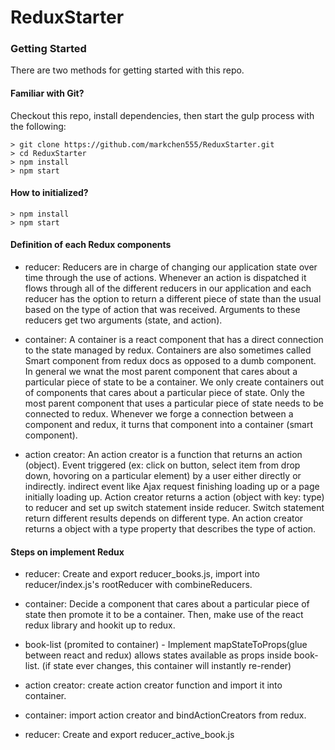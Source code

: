 # ReduxStarter

### Getting Started

There are two methods for getting started with this repo.

#### Familiar with Git?
Checkout this repo, install dependencies, then start the gulp process with the following:

```
> git clone https://github.com/markchen555/ReduxStarter.git
> cd ReduxStarter
> npm install
> npm start
```

#### How to initialized?

```
> npm install
> npm start
```

#### Definition of each Redux components

- reducer: Reducers are in charge of changing our application state over time through the use of actions. Whenever an action is dispatched it flows through all of the different reducers in our application and each reducer has the option to return a different piece of state than the usual based on the type of action that was received. Arguments to these reducers get two arguments (state, and action).

- container: A container is a react component that has a direct connection to the state managed by redux. Containers are also sometimes called Smart component from redux docs as opposed to a dumb component. In general we wnat the most parent component that cares about a particular piece of state to be a container. We only create containers out of components that cares about a particular piece of state. Only the most parent component that uses a particular piece of state needs to be connected to redux. Whenever we forge a connection between a component and redux, it turns that component into a container (smart component).

- action creator: An action creator is a function that returns an action (object). Event triggered (ex: click on button, select item from drop down, hovoring on a particular element) by a user either directly or indirectly. indirect event like Ajax request finishing loading up or a page initially loading up. Action creator returns a action (object with key: type) to reducer and set up switch statement inside reducer. Switch statement return different results depends on different type. An action creator returns a object with a type property that describes the type of action.

#### Steps on implement Redux

- reducer: Create and export reducer_books.js, import into reducer/index.js's rootReducer with combineReducers. 

- container: Decide a component that cares about a particular piece of state then promote it to be a container. Then, make use of the react redux library and hookit up to redux.

- book-list (promited to container) - Implement mapStateToProps(glue between react and redux) allows states available as props inside book-list. (if state ever changes, this container will instantly re-render)

- action creator: create action creator function and import it into container.

- container: import action creator and bindActionCreators from redux.

- reducer: Create and export reducer_active_book.js 

